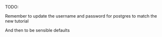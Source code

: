 TODO:

Remember to update the username and password for postgres to match the new tutorial

And then to be sensible defaults